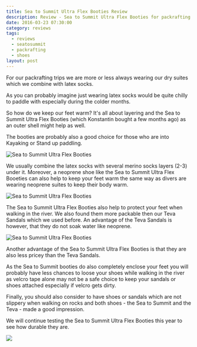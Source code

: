 ```yaml
---
title: Sea to Summit Ultra Flex Booties Review
description: Review - Sea to Summit Ultra Flex Booties for packrafting or Kayaking
date: 2016-03-23 07:30:00
category: reviews
tags:
  - reviews
  - seatosummit
  - packrafting
  - shoes
layout: post
---
```

For our packrafting trips we are more or less always wearing our dry suites which we combine with latex socks.

As you can probably imagine just wearing latex socks would be quite chilly to paddle with especially during the colder months.

So how do we keep our feet warm? It's all about layering and the Sea to Summit Ultra Flex Booties (which Konstantin bought a few months ago) as an outer shell might help as well.

The booties are probably also a good choice for those who are into Kayaking or Stand up paddling.

![Sea to Summit Ultra Flex Booties](https://farm2.staticflickr.com/1624/25841666865_141d7f355a_b.jpg "Sea to Summit Ultra Flex Booties")

<!--more-->

We usually combine the latex socks with several merino socks layers (2-3) under it. Moreover, a neoprene shoe like the Sea to Summit Ultra Flex Booeties can also help to keep your feet warm the same way as divers are wearing neoprene suites to keep their body warm.

![Sea to Summit Ultra Flex Booties](https://farm2.staticflickr.com/1455/25746566141_e38526eca2_b.jpg "Sea to Summit Ultra Flex Booties")

The Sea to Summit Ultra Flex Booties also help to protect your feet when walking in the river. We also found them more packable then our Teva Sandals which we used before. An advantage of the Teva Sandals is however, that they do not soak water like neoprene.

![Sea to Summit Ultra Flex Booties](https://farm2.staticflickr.com/1577/25275264374_c4ee457d72_b.jpg "Sea to Summit Ultra Flex Booties")

Another advantage of the Sea to Summit Ultra Flex Booties is that they are also less pricey than the Teva Sandals.

As the Sea to Summit booties do also completely enclose your feet you will probably have less chances to loose your shoes while walking in the river as velcro tape alone may not be a safe choice to keep your sandals or shoes attached especially if velcro gets dirty.

Finally, you should also consider to have shoes or sandals which are not slippery when walking on rocks and both shoes - the Sea to Summit and the Teva - made a good impression.

We will continue testing the Sea to Summit Ultra Flex Booties this year to see how durable they are.

<a href="http://amzn.to/2dEr5ss" rel="nofollow" target="_blank"><img src="http://www.hikeventures.com/buy.gif"></a>
